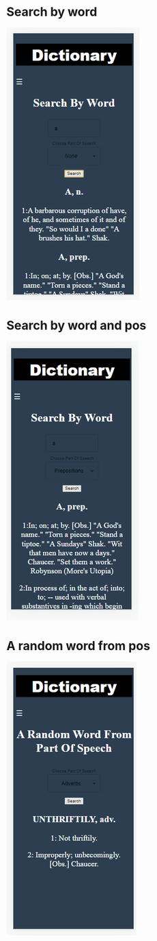 # Search by word

![Searchbyword](/screenshots/search-by-word.png)

# Search by word and pos

![Search by word and pos](/screenshots/search-by-word-and-pos.png)

# A random word from pos

![random word from pos](/screenshots/random-word-from-pos.png)
